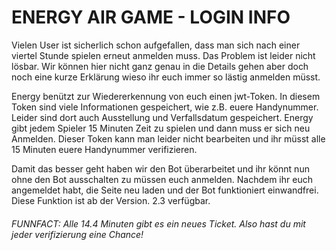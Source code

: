 <h1><b>ENERGY AIR GAME - LOGIN INFO</b></h1>

Vielen User ist sicherlich schon aufgefallen, dass man sich nach einer viertel Stunde spielen erneut anmelden muss. Das Problem ist leider nicht lösbar. Wir können hier nicht ganz genau in die Details gehen aber doch noch eine kurze Erklärung wieso ihr euch immer so lästig anmelden müsst.

Energy benützt zur Wiedererkennung von euch einen jwt-Token. In diesem Token sind viele Informationen gespeichert, wie z.B. euere Handynummer. Leider sind dort auch Ausstellung und Verfallsdatum gespeichert. Energy gibt jedem Spieler 15 Minuten Zeit zu spielen und dann muss er sich neu Anmelden. Dieser Token kann man leider nicht bearbeiten und ihr müsst alle 15 Minuten euere Handynummer verifizieren. 

Damit das besser geht haben wir den Bot überarbeitet und ihr könnt nun ohne den Bot ausschalten zu müssen euch anmelden. Nachdem ihr euch angemeldet habt, die Seite neu laden und der Bot funktioniert einwandfrei. Diese Funktion ist ab der Version. 2.3 verfügbar.


<h6>FUNNFACT: Alle 14.4 Minuten gibt es ein neues Ticket. Also hast du mit jeder verifizierung eine Chance!</h6>
